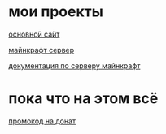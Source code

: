 # мои проекты

[основной сайт](https://kotetop8414.github.io)

[майнкрафт сервер](https://kotetop8414.github.io/tinkermod)


[документация по серверу майнкрафт](https://github.com/KoteTop8414/serverMinecraft)


# пока что на этом всё

[промокод на донат](https://www.dropbox.com/s/11dsm4bvvzvltyi/free_donate_on_server.txt?dl=1)


